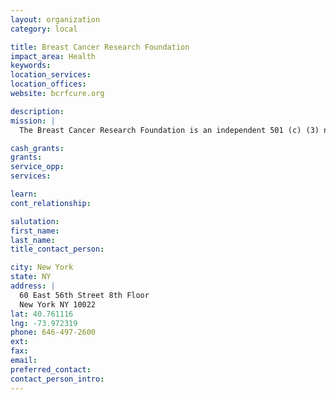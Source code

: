 ```yaml
---
layout: organization
category: local

title: Breast Cancer Research Foundation
impact_area: Health
keywords: 
location_services: 
location_offices: 
website: bcrfcure.org

description: 
mission: |
  The Breast Cancer Research Foundation is an independent 501 (c) (3) not-for-profit organization whose mission is to achieve prevention and a cure for breast cancer in our lifetime by providing critical funding for innovative clinical and genetic research at leading medical centers worldwide, and increasing public awareness about good breast health. 

cash_grants: 
grants: 
service_opp: 
services: 

learn: 
cont_relationship: 

salutation: 
first_name: 
last_name: 
title_contact_person: 

city: New York
state: NY
address: |
  60 East 56th Street 8th Floor    
  New York NY 10022
lat: 40.761116
lng: -73.972319
phone: 646-497-2600
ext: 
fax: 
email: 
preferred_contact: 
contact_person_intro: 
---
```

